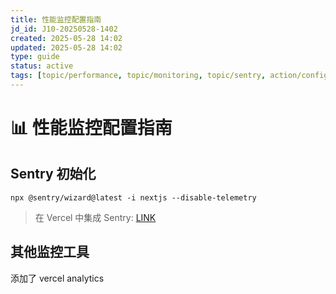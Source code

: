 ```yaml
---
title: 性能监控配置指南
jd_id: J10-20250528-1402
created: 2025-05-28 14:02
updated: 2025-05-28 14:02
type: guide
status: active
tags: [topic/performance, topic/monitoring, topic/sentry, action/config]
---
```


# 📊 性能监控配置指南

## Sentry 初始化

```
npx @sentry/wizard@latest -i nextjs --disable-telemetry
```

> 在 Vercel 中集成 Sentry: [LINK](https://vercel.com/xiunotes-projects/~/integrations/sentry)

## 其他监控工具

添加了 vercel analytics
